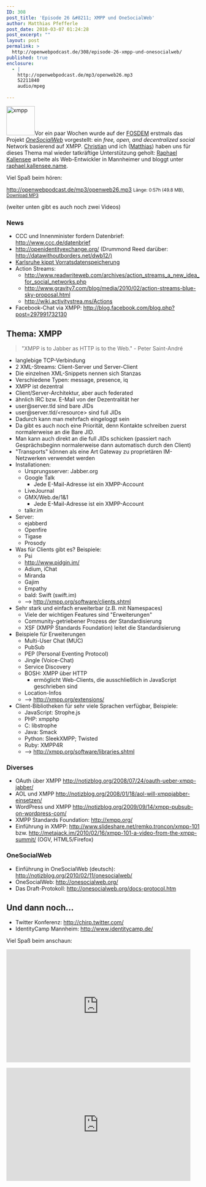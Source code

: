 ```yaml
---
ID: 308
post_title: 'Episode 26 &#8211; XMPP und OneSocialWeb'
author: Matthias Pfefferle
post_date: 2010-03-07 01:24:28
post_excerpt: ""
layout: post
permalink: >
  http://openwebpodcast.de/308/episode-26-xmpp-und-onesocialweb/
published: true
enclosure:
  - |
    http://openwebpodcast.de/mp3/openweb26.mp3
    52211840
    audio/mpeg
    
---
```

<img src="http://blog.openwebpodcast.de/wp-content/uploads/2010/03/xmpp.png" alt="xmpp" title="xmpp" width="74" height="76" class="alignright size-full wp-image-321" />Vor ein paar Wochen wurde auf der <a href="http://fosdem.org/2010/">FOSDEM</a> erstmals das Projekt <em><a href="http://onesocialweb.org/">OneSocialWeb</a></em> vorgestellt: ein <em>free, open, and decentralized social</em> Network basierend auf XMPP. <a href="http://mrtopf.de">Christian</a> und ich (<a href="http://notizblog.org/">Matthias</a>) haben uns für dieses Thema mal wieder tatkräftige Unterstützung geholt: <a href="http://identi.ca/rkallensee">Raphael Kallensee</a> arbeite als Web-Entwickler in Mannheimer und bloggt unter <a href="http://raphael.kallensee.name/">raphael.kallensee.name</a>.

Viel Spaß beim hören:

http://openwebpodcast.de/mp3/openweb26.mp3
<small>Länge: 0:57h (49.8 MB), <a href="http://openwebpodcast.de/mp3/openweb26.mp3">Download MP3</a></small>

(weiter unten gibt es auch noch zwei Videos)

<h3>News</h3>
<ul>
	<li>CCC und Innenminister fordern  Datenbrief: <a href="http://www.ccc.de/datenbrief">http://www.ccc.de/datenbrief</a></li>
	<li><a href="http://openidentityexchange.org/">http://openidentityexchange.org/</a> (Drummond Reed darüber: <a href="http://datawithoutborders.net/dwb12/%29">http://datawithoutborders.net/dwb12/)</a></li>
	<li><a href="http://www.tagesschau.de/inland/bundesverfassungsgericht144.html">Karlsruhe kippt Vorratsdatenspeicherung</a></li>
	<li>Action Streams:
<ul>
	<li><a href="http://www.gravity7.com/blog/media/2010/02/action-streams-blue-sky-proposal.html">http://www.readwriteweb.com/archives/action_streams_a_new_idea_for_social_networks.php</a></li>
	<li><a href="http://www.gravity7.com/blog/media/2010/02/action-streams-blue-sky-proposal.html">http://www.gravity7.com/blog/media/2010/02/action-streams-blue-sky-proposal.html</a></li>
	<li><a href="http://wiki.activitystrea.ms/Actions">http://wiki.activitystrea.ms/Actions</a></li>
</ul>
</li>
	<li>Facebook-Chat  via XMPP: <a href="http://blog.facebook.com/blog.php?post=297991732130">http://blog.facebook.com/blog.php?post=297991732130</a></li>
</ul>
<h2>Thema: XMPP</h2>
<blockquote>"XMPP is to Jabber as HTTP  is to the Web." - Peter Saint-André</blockquote>
<ul>
	<li>langlebige  TCP-Verbindung</li>
	<li>2 XML-Streams: Client-Server und  Server-Client</li>
	<li>Die einzelnen XML-Snippets nennen sich Stanzas</li>
	<li>Verschiedene Typen: message, presence, iq</li>
	<li>XMPP ist dezentral</li>
	<li>Client/Server-Architektur, aber auch  federated</li>
	<li>ähnlich  IRC bzw. E-Mail von der Dezentralität her</li>
	<li>user@server.tld sind bare JIDs</li>
	<li>user@server.tld/&lt;resource&gt; sind  full JIDs</li>
	<li>Dadurch  kann man mehrfach eingeloggt sein</li>
	<li>Da gibt es auch noch eine Priorität,  denn Kontakte schreiben zuerst  normalerweise an die  Bare JID.</li>
	<li>Man  kann auch direkt an die full JIDs schicken (passiert nach Gesprächsbeginn  normalerweise dann automatisch durch den Client)</li>
	<li>"Transports" können als eine Art  Gateway zu proprietären IM-Netzwerken verwendet werden</li>
	<li>Installationen:
<ul>
	<li>Ursprungsserver: Jabber.org</li>
	<li>Google Talk
<ul>
	<li>Jede E-Mail-Adresse ist ein  XMPP-Account</li>
</ul>
</li>
	<li>LiveJournal</li>
	<li>GMX/Web.de/1&amp;1
<ul>
	<li>Jede E-Mail-Adresse ist ein  XMPP-Account</li>
</ul>
</li>
	<li>talkr.im</li>
</ul>
</li>
	<li>Server:
<ul>
	<li>ejabberd</li>
	<li>Openfire</li>
	<li>Tigase</li>
	<li>Prosody</li>
</ul>
</li>
	<li>Was für Clients gibt es? Beispiele:
<ul>
	<li>Psi</li>
	<li><a href="http://www.pidgin.im/">http://www.pidgin.im/</a></li>
	<li>Adium, iChat</li>
	<li>Miranda</li>
	<li>Gajim</li>
	<li>Empathy</li>
	<li>bald: Swift (swift.im)</li>
	<li>--&gt; <a href="http://xmpp.org/software/clients.shtml">http://xmpp.org/software/clients.shtml</a></li>
</ul>
</li>
	<li>Sehr stark und einfach erweiterbar (z.B. mit Namespaces)
<ul>
	<li>Viele der wichtigen Features sind "Erweiterungen"</li>
	<li>Community-getriebener Prozess der  Standardisierung</li>
	<li>XSF  (XMPP Standards Foundation) leitet die Standardisierung</li>
</ul>
</li>
	<li>Beispiele für Erweiterungen
<ul>
	<li>Multi-User Chat (MUC)</li>
	<li>PubSub</li>
	<li>PEP (Personal Eventing Protocol)</li>
	<li>Jingle (Voice-Chat)</li>
	<li>Service Discovery</li>
	<li>BOSH: XMPP über HTTP
<ul>
	<li>ermöglicht Web-Clients, die  ausschließlich in JavaScript geschrieben sind</li>
</ul>
</li>
	<li>Location-Infos</li>
	<li>--&gt; <a href="http://xmpp.org/extensions/">http://xmpp.org/extensions/</a></li>
</ul>
</li>
	<li>Client-Bibliotheken für sehr viele  Sprachen verfügbar, Beispiele:
<ul>
	<li>JavaScript: Strophe.js</li>
	<li>PHP: xmpphp</li>
	<li>C: libstrophe</li>
	<li>Java: Smack</li>
	<li>Python: SleekXMPP; Twisted</li>
	<li>Ruby: XMPP4R</li>
	<li>--&gt; <a href="http://xmpp.org/software/libraries.shtml">http://xmpp.org/software/libraries.shtml</a></li>
</ul>
</li>
</ul>
<h3>Diverses</h3>
<ul>
	<li>OAuth über XMPP <a href="http://notizblog.org/2008/07/24/oauth-ueber-xmpp-jabber/">http://notizblog.org/2008/07/24/oauth-ueber-xmpp-jabber/</a></li>
	<li> AOL  und XMPP <a href="http://notizblog.org/2008/01/18/aol-will-xmppjabber-einsetzen/">http://notizblog.org/2008/01/18/aol-will-xmppjabber-einsetzen/</a></li>
	<li> WordPress  und XMPP <a href="http://notizblog.org/2009/09/14/xmpp-pubsub-on-wordpress-com/">http://notizblog.org/2009/09/14/xmpp-pubsub-on-wordpress-com/</a></li>
	<li> XMPP  Standards Foundation: <a href="http://xmpp.org/">http://xmpp.org/</a></li>
	<li>Einführung  in XMPP: <a href="http://www.slideshare.net/remko.troncon/xmpp-101">http://www.slideshare.net/remko.troncon/xmpp-101</a> bzw. <a href="http://metajack.im/2010/02/16/xmpp-101-a-video-from-the-xmpp-summit/">http://metajack.im/2010/02/16/xmpp-101-a-video-from-the-xmpp-summit/</a> (OGV, HTML5/Firefox)</li>
</ul>
<h3>OneSocialWeb</h3>
<ul>
	<li>Einführung  in OneSocialWeb (deutsch): <a href="http://notizblog.org/2010/02/11/onesocialweb/">http://notizblog.org/2010/02/11/onesocialweb/</a></li>
	<li>OneSocialWeb:  <a href="http://onesocialweb.org/">http://onesocialweb.org</a><a href="http://onesocialweb.org/">/</a></li>
	<li>Das  Draft-Protokoll: <a href="http://onesocialweb.org/docs-protocol.htm">http://onesocialweb.org/doc</a><a href="http://onesocialweb.org/docs-protocol.htm">s</a><a href="http://onesocialweb.org/docs-protocol.htm">-protocol.htm</a></li>
</ul>
<h2>Und dann noch...</h2>
<ul>
	<li>Twitter Konferenz: <a href="http://chirp.twitter.com/">http://chirp.twitter.com/</a></li>
	<li>IdentityCamp Mannheim: <a href="http://www.identitycamp.de/">http://www.identitycamp.de/</a></li>
</ul>

<!--more-->Viel Spaß beim anschaun:

<object width="480" height="295"><param name="movie" value="http://www.youtube.com/v/o7Pt0PXC_Bs&hl=de_DE&fs=1&"></param><param name="allowFullScreen" value="true"></param><param name="allowscriptaccess" value="always"></param><embed src="http://www.youtube.com/v/o7Pt0PXC_Bs&hl=de_DE&fs=1&" type="application/x-shockwave-flash" allowscriptaccess="always" allowfullscreen="true" width="480" height="295"></embed></object>

<object width="480" height="295"><param name="movie" value="http://www.youtube.com/v/dApxhDbqG_k&hl=de_DE&fs=1&"></param><param name="allowFullScreen" value="true"></param><param name="allowscriptaccess" value="always"></param><embed src="http://www.youtube.com/v/dApxhDbqG_k&hl=de_DE&fs=1&" type="application/x-shockwave-flash" allowscriptaccess="always" allowfullscreen="true" width="480" height="295"></embed></object>
